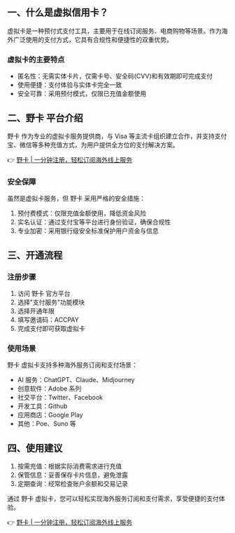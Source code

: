 ## 一、什么是虚拟信用卡？

虚拟卡是一种预付式支付工具，主要用于在线订阅服务、电商购物等场景。作为海外广泛使用的支付方式，它具有合规性和便捷性的双重优势。

### 虚拟卡的主要特点

- 匿名性：无需实体卡片，仅需卡号、安全码(CVV)和有效期即可完成支付
- 使用便捷：支付体验与实体卡完全一致
- 安全可靠：采用预付模式，仅限已充值金额使用

## 二、野卡 平台介绍

野卡 作为专业的虚拟卡服务提供商，与 Visa 等主流卡组织建立合作，并支持支付宝、微信等多种充值方式，为用户提供全方位的支付解决方案。

👉 [野卡 | 一分钟注册，轻松订阅海外线上服务](https://bit.ly/bewildcard)

### 安全保障

虽然是虚拟卡服务，但 野卡 采用严格的安全措施：

1. 预付费模式：仅限充值金额使用，降低资金风险
2. 实名认证：通过支付宝等平台进行身份验证，确保合规性
3. 专业加密：采用银行级安全标准保护用户资金与信息

## 三、开通流程

### 注册步骤

1. 访问 野卡 官方平台
2. 选择"支付服务"功能模块
3. 选择开通年限
4. 填写邀请码：ACCPAY
5. 完成支付即可获取虚拟卡

### 使用场景

野卡 虚拟卡支持多种海外服务订阅和支付场景：

- AI 服务：ChatGPT、Claude、Midjourney
- 创意软件：Adobe 系列
- 社交平台：Twitter、Facebook
- 开发工具：Github
- 应用商店：Google Play
- 其他：Poe、Suno 等

## 四、使用建议

1. 按需充值：根据实际消费需求进行充值
2. 保管信息：妥善保存卡片信息，避免泄露
3. 定期查询：经常检查账户余额和交易记录

通过 野卡 虚拟卡，您可以轻松实现海外服务订阅和支付需求，享受便捷的支付体验。

👉 [野卡 | 一分钟注册，轻松订阅海外线上服务](https://bit.ly/bewildcard)